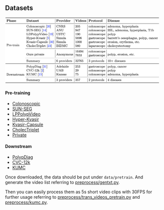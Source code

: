 ## Datasets
![avatar](assets/dataset.png)

#### Pre-training
- [Colonoscopic](http://www.depeca.uah.es/colonoscopy_dataset/)
- [SUN-SEG](https://github.com/GewelsJI/VPS/blob/main/docs/DATA_PREPARATION.md)
- [LPPolypVideo](https://github.com/dashishi/LDPolypVideo-Benchmark)
- [Hyper-Kvasir](https://datasets.simula.no/hyper-kvasir/)
- [Kvasir-Capsule](https://datasets.simula.no/kvasir-capsule/)
- [CholecTriplet](https://cholectriplet2021.grand-challenge.org/)
- [Private]()

#### Downstream
- [PolypDiag](https://github.com/tianyu0207/weakly-polyp)
- [CVC-12k](https://polyp.grand-challenge.org/Databases/)
- [KUMC](https://dataverse.harvard.edu/dataset.xhtml?persistentId=doi:10.7910/DVN/FCBUOR)

Once downloaded, the data should be put under `data/pretrain`. And generate the video list referring to [preprocess/gentxt.py](preprocess/gentxt.py).

Then you can easily process them as 5s short video clips with 30FPS for further usage referring to [preprocess/trans_videos_pretrain.py](preprocess/trans_videos_pretrain.py) and [preprocess/kumc.py](preprocess/kumc.py). 
